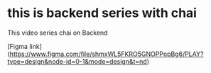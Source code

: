 # this is backend series with chai


This video series chai on Backend

[Figma link] (https://www.figma.com/file/shmxWL5FKRO5GNOPPopBg6/PLAY?type=design&node-id=0-1&mode=design&t=nd)